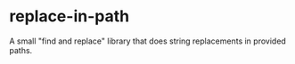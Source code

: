 # replace-in-path
A small "find and replace" library that does string replacements in provided paths.
